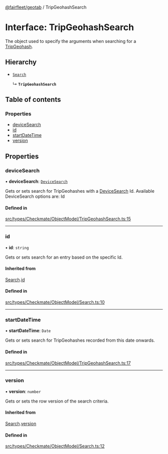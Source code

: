 [@fairfleet/geotab](../README.md) / TripGeohashSearch

# Interface: TripGeohashSearch

The object used to specify the arguments when searching for a [TripGeohash](TripGeohash.md).

## Hierarchy

- [`Search`](Search.md)

  ↳ **`TripGeohashSearch`**

## Table of contents

### Properties

- [deviceSearch](TripGeohashSearch.md#devicesearch)
- [id](TripGeohashSearch.md#id)
- [startDateTime](TripGeohashSearch.md#startdatetime)
- [version](TripGeohashSearch.md#version)

## Properties

### deviceSearch

• **deviceSearch**: [`DeviceSearch`](DeviceSearch.md)

Gets or sets search for TripGeohashes with a [DeviceSearch](DeviceSearch.md) Id.
 Available DeviceSearch options are:
 <list><item><description>Id</description></item></list>

#### Defined in

[src/types/Checkmate/ObjectModel/TripGeohashSearch.ts:15](https://github.com/fairfleet/geotab/blob/ff38bfc/src/types/Checkmate/ObjectModel/TripGeohashSearch.ts#L15)

___

### id

• **id**: `string`

Gets or sets search for an entry based on the specific Id.

#### Inherited from

[Search](Search.md).[id](Search.md#id)

#### Defined in

[src/types/Checkmate/ObjectModel/Search.ts:10](https://github.com/fairfleet/geotab/blob/ff38bfc/src/types/Checkmate/ObjectModel/Search.ts#L10)

___

### startDateTime

• **startDateTime**: `Date`

Gets or sets search for TripGeohashes recorded from this date onwards.

#### Defined in

[src/types/Checkmate/ObjectModel/TripGeohashSearch.ts:17](https://github.com/fairfleet/geotab/blob/ff38bfc/src/types/Checkmate/ObjectModel/TripGeohashSearch.ts#L17)

___

### version

• **version**: `number`

Gets or sets the row version of the search criteria.

#### Inherited from

[Search](Search.md).[version](Search.md#version)

#### Defined in

[src/types/Checkmate/ObjectModel/Search.ts:12](https://github.com/fairfleet/geotab/blob/ff38bfc/src/types/Checkmate/ObjectModel/Search.ts#L12)

